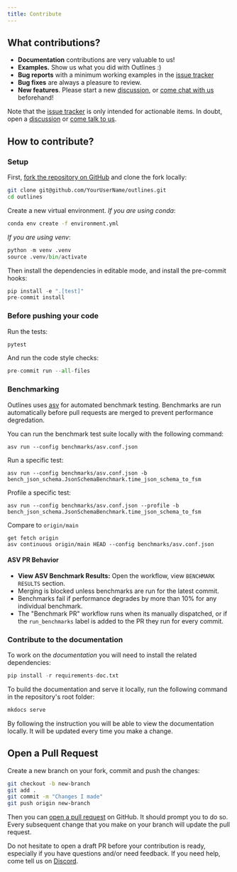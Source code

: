```yaml
---
title: Contribute
---
```


## What contributions?

- **Documentation** contributions are very valuable to us!
- **Examples.** Show us what you did with Outlines :)
- **Bug reports** with a minimum working examples in the [issue tracker][issues]
- **Bug fixes** are always a pleasure to review.
- **New features**. Please start a new [discussion][discussions], or [come chat with us][discord] beforehand!

Note that the [issue tracker][issues] is only intended for actionable items. In doubt, open a [discussion][discussions] or [come talk to us][discord].

## How to contribute?

### Setup

First, [fork the repository on GitHub](https://github.com/outlines-dev/outlines/fork) and clone the fork locally:

```bash
git clone git@github.com/YourUserName/outlines.git
cd outlines
```

Create a new virtual environment. *If you are using conda*:

```bash
conda env create -f environment.yml
```

*If you are using venv*:

```python
python -m venv .venv
source .venv/bin/activate
```

Then install the dependencies in editable mode, and install the pre-commit hooks:

```python
pip install -e ".[test]"
pre-commit install
```

### Before pushing your code

Run the tests:

```python
pytest
```

And run the code style checks:

```python
pre-commit run --all-files
```

### Benchmarking

Outlines uses [asv](https://asv.readthedocs.io) for automated benchmark testing. Benchmarks are run automatically before pull requests are merged to prevent performance degredation.

You can run the benchmark test suite locally with the following command:
```
asv run --config benchmarks/asv.conf.json
```

Run a specific test:
```
asv run --config benchmarks/asv.conf.json -b bench_json_schema.JsonSchemaBenchmark.time_json_schema_to_fsm
```

Profile a specific test:
```
asv run --config benchmarks/asv.conf.json --profile -b bench_json_schema.JsonSchemaBenchmark.time_json_schema_to_fsm
```

Compare to `origin/main`
```
get fetch origin
asv continuous origin/main HEAD --config benchmarks/asv.conf.json
```

#### ASV PR Behavior

- **View ASV Benchmark Results:** Open the workflow, view `BENCHMARK RESULTS` section.
- Merging is blocked unless benchmarks are run for the latest commit.
- Benchmarks fail if performance degrades by more than 10% for any individual benchmark.
- The "Benchmark PR" workflow runs when its manually dispatched, or if the `run_benchmarks` label is added to the PR they run for every commit.


### Contribute to the documentation

To work on the *documentation* you will need to install the related dependencies:

```python
pip install -r requirements-doc.txt
```

To build the documentation and serve it locally, run the following command in the repository's root folder:

```python
mkdocs serve
```

By following the instruction you will be able to view the documentation locally.
It will be updated every time you make a change.

## Open a Pull Request

Create a new branch on your fork, commit and push the changes:

```bash
git checkout -b new-branch
git add .
git commit -m "Changes I made"
git push origin new-branch
```

Then you can [open a pull request][pull-requests] on GitHub. It should prompt you to do so. Every subsequent change that you make on your branch will update the pull request.

Do not hesitate to open a draft PR before your contribution is ready, especially if you have questions and/or need feedback. If you need help, come tell us on [Discord][discord].

[discord]: https://discord.gg/R9DSu34mGd
[discussions]: https://github.com/outlines-dev/outlines/discussions
[issues]: https://github.com/outlines-dev/outlines/issues
[pull-requests]: https://github.com/outlines-dev/outlines/pulls
